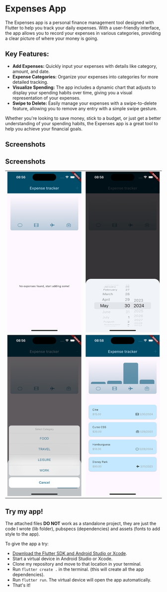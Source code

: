 # Expenses App

The Expenses app is a personal finance management tool designed with Flutter to help you track your daily expenses. With a user-friendly interface, the app allows you to record your expenses in various categories, providing a clear picture of where your money is going.

## Key Features:
- **Add Expenses:** Quickly input your expenses with details like category, amount, and date.
- **Expense Categories:** Organize your expenses into categories for more detailed tracking.
- **Visualize Spending:** The app includes a dynamic chart that adjusts to display your spending habits over time, giving you a visual representation of your expenses.
- **Swipe to Delete:** Easily manage your expenses with a swipe-to-delete feature, allowing you to remove any entry with a simple swipe gesture.

Whether you're looking to save money, stick to a budget, or just get a better understanding of your spending habits, the Expenses app is a great tool to help you achieve your financial goals.

## Screenshots

## Screenshots

<table>
    <tr>
        <td>
            <img src="/assets/images/expenses_app_pics/no_expenses.png" width="300">
        </td>
        <td>
            <img src="/assets/images/expenses_app_pics/datepicker.png" width="300">
        </td>
    </tr>
    <tr>
        <td>
            <img src="/assets/images/expenses_app_pics/categories.png" width="300">
        </td>
        <td>
            <img src="/assets/images/expenses_app_pics/expenses.png" width="300">
        </td>
    </tr>
</table>

## Try my app!
The attached files **DO NOT** work as a standalone project, they are just the code I wrote (lib folder), pubspecs (dependencies) and assets (fonts to add style to the app).  

To give the app a try:
-  [Download the Flutter SDK and Android Studio or Xcode](https://docs.flutter.dev/get-started/install).
-  Start a virtual device in Android Studio or Xcode.
-  Clone my repository and move to that location in your terminal.
-  Run `flutter create .` in the terminal. (this will create all the app dependencies).
-  Run `flutter run`. The virtual device will open the app automatically.
-  That's it!
